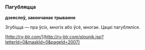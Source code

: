 ### Пагубляцца
**дзеяслоў, закончанае трыванне**

Згубіцца — пра ўсіх, многіх або ўсё, многае. Цацкі пагубляліся.

<a rel="author">[http://rv-blr.com/](http://rv-blr.com/slounik.jsp?letterId=0&maskId=0&pageId=2007)</a>
